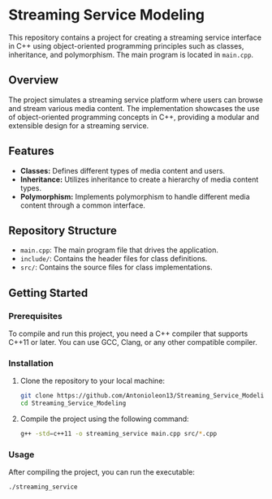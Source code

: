 # Streaming Service Modeling

This repository contains a project for creating a streaming service interface in C++ using object-oriented programming principles such as classes, inheritance, and polymorphism. The main program is located in `main.cpp`.

## Overview

The project simulates a streaming service platform where users can browse and stream various media content. The implementation showcases the use of object-oriented programming concepts in C++, providing a modular and extensible design for a streaming service.

## Features

- **Classes:** Defines different types of media content and users.
- **Inheritance:** Utilizes inheritance to create a hierarchy of media content types.
- **Polymorphism:** Implements polymorphism to handle different media content through a common interface.

## Repository Structure

- `main.cpp`: The main program file that drives the application.
- `include/`: Contains the header files for class definitions.
- `src/`: Contains the source files for class implementations.

## Getting Started

### Prerequisites

To compile and run this project, you need a C++ compiler that supports C++11 or later. You can use GCC, Clang, or any other compatible compiler.

### Installation

1. Clone the repository to your local machine:
    ```bash
    git clone https://github.com/Antonioleon13/Streaming_Service_Modeling.git
    cd Streaming_Service_Modeling
    ```

2. Compile the project using the following command:
    ```bash
    g++ -std=c++11 -o streaming_service main.cpp src/*.cpp
    ```

### Usage

After compiling the project, you can run the executable:

```bash
./streaming_service
